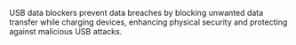 USB data blockers prevent data breaches by blocking unwanted data transfer while charging devices, enhancing physical security and protecting against malicious USB attacks.